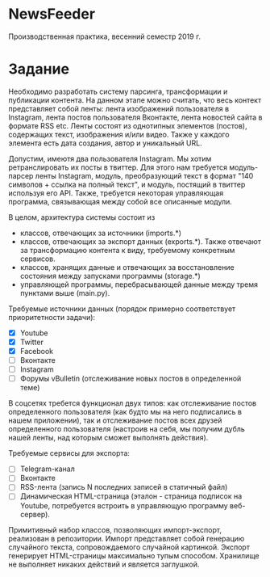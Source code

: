 # NewsFeeder
Производственная практика, весенний семестр 2019 г.

# Задание
Необходимо разработать систему парсинга, трансформации и публикации контента. На данном этапе можно считать, что весь контект представляет собой
ленты: лента изображений пользователя в Instagram, лента постов пользователя Вконтакте, лента новостей сайта в формате RSS etc. 
Ленты состоят из однотипных элементов (постов), содержащих текст, изображения и/или видео. Также у каждого элемента есть дата создания, автор и уникальный URL.

Допустим, имеютя два пользователя Instagram. Мы хотим ретранслировать их посты в твиттер. Для этого нам требуется модуль-парсер ленты Instagram, 
модуль, преобразующий текст в формат "140 символов + ссылка на полный текст", и модуль, постящий в твиттер используя его API. Также, требуется
некоторая управляющая программа, связывающая между собой все описанные модули.

В целом, архитектура системы состоит из 
* классов, отвечающих за источники (imports.*)
* классов, отвечающих за экспорт данных (exports.*). Также отвечают за трансформацию контента к виду, требуемому конкретным сервисов.
* классов, хранящих данные и отвечающих за восстановление состояния между запусками программы (storage.*)
* управляющей программы, перебрасывающей данные между тремя пунктами выше (main.py).

Требуемые источники данных (порядок примерно соответствует приоритетности задачи):

* [x] Youtube
* [x] Twitter
* [x] Facebook
* [ ] Вконтакте
* [ ] Instagram
* [ ] Форумы vBulletin (отслеживание новых постов в определенной теме)

В соцсетях требется функционал двух типов: как отслеживание постов определенного пользователя (как будто мы на него подписались в нашем приложении), так 
и отслеживание постов всех друзей определенного пользователя (настроив на себя, мы получим дубль нашей ленты, над которым сможет выполнять действия).

Требуемые сервисы для экспорта:
* [ ] Telegram-канал
* [ ] Вконтакте
* [ ] RSS-лента (запись N последних записей в статичный файл)
* [ ] Динамическая HTML-страница (эталон - страница  подписок на Youtube, потребуется встроить в управляющую программу веб-сервер).

Примитивный набор классов, позволяющих импорт-экспорт, реализован в репозитории. Импорт представляет собой генерацию случайного текста,
сопровождаемого случайной картинкой. Экспорт генерирует HTML-страницы максимально тупым способом. Хранилище не выполняет никаких действий
и является заглушкой.
